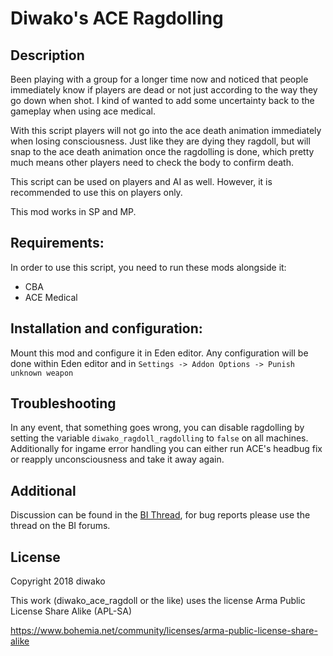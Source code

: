 # Diwako's ACE Ragdolling
## Description
Been playing with a group for a longer time now and noticed that people immediately know if players are dead or not just according to the way they go down when shot. I kind of wanted to add some uncertainty back to the gameplay when using ace medical.

With this script players will not go into the ace death animation immediately when losing consciousness. Just like they are dying they ragdoll, but will snap to the ace death animation once the ragdolling is done, which pretty much means other players need to check the body to confirm death.

This script can be used on players and AI as well. However, it is recommended to use this on players only.

This mod works in SP and MP.

## Requirements:
In order to use this script, you need to run these mods alongside it:
* CBA
* ACE Medical

## Installation and configuration:
Mount this mod and configure it in Eden editor.
Any configuration will be done within Eden editor and in `Settings -> Addon Options -> Punish unknown weapon`

## Troubleshooting
In any event, that something goes wrong, you can disable ragdolling by setting the variable `diwako_ragdoll_ragdolling` to `false` on all machines.\
Additionally for ingame error handling you can either run ACE's headbug fix or reapply unconsciousness and take it away again.

## Additional
Discussion can be found in the [BI Thread](https://forums.bohemia.net/forums/topic/215720-release-ragdolling-on-player-ace-unconsciousness/), for bug reports please use the thread on the BI forums.

## License
Copyright 2018 diwako

This work (diwako_ace_ragdoll or the like) uses the license Arma Public License Share Alike (APL-SA)

https://www.bohemia.net/community/licenses/arma-public-license-share-alike